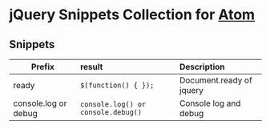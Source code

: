 # jQuery Snippets Collection for [Atom](http://atom.io)

## Snippets

Prefix | result | Description
---- |:-------- |:--------
ready| ```$(function() { });``` | Document.ready of jquery
console.log or debug| ```console.log() or console.debug()``` | Console log and debug
